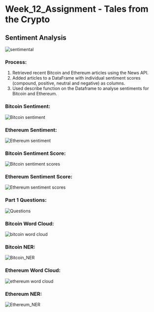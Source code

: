 # Week_12_Assignment - Tales from the Crypto

## Sentiment Analysis
![sentimental](https://user-images.githubusercontent.com/85688247/174037973-6bb03b26-6728-4941-acf2-9c133a6fab9f.jpeg)


### Process:
1. Retrieved recent Bitcoin and Ethereum articles using the News API.
2. Added articles to a DataFrame with individual sentiment scores (compound, positive, neutral and negative) as columns.
3. Used describe function on the Dataframe to analyse sentiments for Bitcoin and Ethereum.

### Bitcoin Sentiment:
![Bitcoin sentiment ](https://user-images.githubusercontent.com/85688247/174038287-5a872615-3723-4ab8-994e-bc83b5b8e557.png)

### Ethereum Sentiment:  
![Ethereum sentiment](https://user-images.githubusercontent.com/85688247/174038571-2410ccfc-2637-4ad1-b40f-d85c3d84ba10.png)


###  Bitcoin Sentiment Score:  
![Bitcoin sentiment scores](https://user-images.githubusercontent.com/85688247/174038730-adde00f3-0d7b-403e-a408-54a734c5e403.png)

### Ethereum Sentiment Score:  
![Ethereum sentiment scores](https://user-images.githubusercontent.com/85688247/174038824-fea6d624-2986-4d16-bbf1-f7fe33872486.png)

### Part 1 Questions:
![Questions](https://user-images.githubusercontent.com/85688247/174039011-de2166ad-c010-427d-9bf5-3297cacf4444.png)

### Bitcoin Word Cloud:
![bitcoin word cloud](https://user-images.githubusercontent.com/85688247/174039452-40f71165-b6b3-4508-af19-3ee9276a2a83.png)


### Bitcoin NER:
![Bitcoin_NER](https://user-images.githubusercontent.com/85688247/174039706-4873415f-9d39-4d61-bbd4-0595c4de591e.png)


### Ethereum Word Cloud:
![ethereum word cloud](https://user-images.githubusercontent.com/85688247/174039840-e3aaa1f6-ae3b-4476-843c-987cb146ce15.png)


### Ethereum NER:
![Ethereum_NER](https://user-images.githubusercontent.com/85688247/174040324-35de2826-7a4a-4d68-9273-0445e304c1cd.png)

